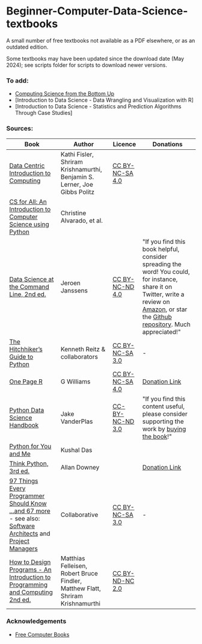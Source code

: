 # Beginner-Computer-Data-Science-textbooks
A small number of free textbooks not available as a PDF elsewhere, or as an outdated edition.

Some textbooks may have been updated since the download date (May 2024); see scripts folder for scripts to download newer versions.

### To add:
- [Computing Science from the Bottom Up](https://www.bottomupcs.com)
- [Introduction to Data Science - Data Wrangling and Visualization with R]
- [Introduction to Data Science - Statistics and Prediction Algorithms Through Case Studies]

### Sources:
|Book|Author|Licence|Donations|
|----|------|-------|---------|
|[Data Centric Introduction to Computing](https://dcic-world.org/)|Kathi Fisler, Shriram Krishnamurthi, Benjamin S. Lerner, Joe Gibbs Politz|[CC BY-NC-SA 4.0](https://creativecommons.org/licenses/by-nc-sa/4.0/)||
|[CS for All: An Introduction to Computer Science using Python](https://web.archive.org/web/20190910144836/https://www.cs.hmc.edu/csforallbook/Introduction/Introduction.html)|Christine Alvarado, et al.|||
|[Data Science at the Command Line, 2nd ed.](https://jeroenjanssens.com/dsatcl/)|Jeroen Janssens|[CC BY-NC-ND 4.0](https://creativecommons.org/licenses/by-nc-nd/4.0/)|"If you find this book helpful, consider spreading the word! You could, for instance, share it on Twitter, write a review on [Amazon](https://www.amazon.com/Data-Science-Command-Line-Explore-dp-1492087912/dp/1492087912), or star the [Github repository](https://github.com/jeroenjanssens/data-science-at-the-command-line). Much appreciated!"|
|[The Hitchhiker’s Guide to Python](https://docs.python-guide.org/)|Kenneth Reitz & collaborators|[CC BY-NC-SA 3.0](https://creativecommons.org/licenses/by-nc-sa/3.0/)|-|
|[One Page R](https://togaware.com/onepager.html)|G Williams|[CC BY-NC-SA 4.0](https://creativecommons.org/licenses/by-nc-sa/4.0/)|[Donation Link](https://www.paypal.com/webapps/shoppingcart?flowlogging_id=f680524b8a0a8&mfid=1717449608856_f680524b8a0a8#/checkout/openButton)|
|[Python Data Science Handbook](https://jakevdp.github.io/PythonDataScienceHandbook)|Jake VanderPlas|[CC-BY-NC-ND 3.0](https://creativecommons.org/licenses/by-nc-nd/3.0/us/legalcode)|"If you find this content useful, please consider supporting the work by [buying the book](http://shop.oreilly.com/product/0636920034919.do)!"|
|[Python for You and Me](https://pymbook.readthedocs.io/en/latest/)|Kushal Das|||
|[Think Python, 3rd ed.](https://allendowney.github.io/ThinkPython/)|Allan Downey||[Donation Link](https://www.paypal.com/webapps/shoppingcart?flowlogging_id=f64639802d5cf&mfid=1717449721982_f64639802d5cf#/checkout/openButton)|
|[97 Things Every Programmer Should Know](https://github.com/97-things/97-things-every-programmer-should-know) [...and 67 more](https://web.archive.org/web/20180306024034/http://programmer.97things.oreilly.com/wiki/index.php/Other_Edited_Contributions) - see also: [Software Architects](https://web.archive.org/web/20180306024034/http://oreilly.com/catalog/9780596522698/) and [Project Managers](https://web.archive.org/web/20180306024034/http://oreilly.com/catalog/9780596804169/)|Collaborative|[CC BY-NC-SA 3.0](http://creativecommons.org/licenses/by-nc-sa/3.0/)|-|
|[How to Design Programs - An Introduction to Programming and Computing 2nd ed.](http://htdp.org)|Matthias Felleisen, Robert Bruce Findler, Matthew Flatt, Shriram Krishnamurthi|[CC BY-ND-NC 2.0](http://creativecommons.org/licenses/by-nc-nd/2.0/legalcode)|

### Acknowledgements
- [Free Computer Books](https://freecomputerbooks.com/CS-for-All.html)
